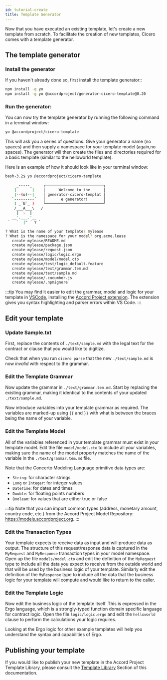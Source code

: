 ```yaml
---
id: tutorial-create
title: Template Generator
---
```


Now that you have executed an existing template, let's create a new template from scratch. To facilitate the creation of new templates, Cicero comes with a template generator.

## The template generator

### Install the generator

If you haven't already done so, first install the template generator::

```bash
npm install -g yo
npm install -g yo @accordproject/generator-cicero-template@0.20
```

### Run the generator:

You can now try the template generator by running the following command in a terminal window:
```bash
yo @accordproject/cicero-template
```
This will ask you a series of questions. Give your generator a name (no spaces) and then supply a namespace for your template model (again,no spaces). The generator will then create the files and directories required for a basic template (similar to the helloworld template).

Here is an example of how it should look like in your terminal window:
```bash
bash-3.2$ yo @accordproject/cicero-template 

     _-----_     ╭──────────────────────────╮
    |       |    │      Welcome to the      │
    |--(o)--|    │ generator-cicero-templat │
   `---------´   │       e generator!       │
    ( _´U`_ )    ╰──────────────────────────╯
    /___A___\   /
     |  ~  |     
   __'.___.'__   
 ´   `  |° ´ Y ` 

? What is the name of your template? mylease
? What is the namespace for your model? org.acme.lease
   create mylease/README.md
   create mylease/package.json
   create mylease/request.json
   create mylease/logic/logic.ergo
   create mylease/model/model.cto
   create mylease/test/logic_default.feature
   create mylease/text/grammar.tem.md
   create mylease/text/sample.md
   create mylease/.cucumber.js
   create mylease/.npmignore
```

:::tip
You may find it easier to edit the grammar, model and logic for your template in [VSCode](https://code.visualstudio.com/), installing the [Accord Project extension](https://marketplace.visualstudio.com/items?itemName=accordproject.cicero-vscode-extension). The extension gives you syntax highlighting and parser errors within VS Code.
:::

## Edit your template

### Update Sample.txt

First, replace the contents of `./text/sample.md` with the legal text for the contract or clause that you would like to digitize.

Check that when you run `cicero parse` that the new `./text/sample.md` is now _invalid_ with respect to the grammar.

### Edit the Template Grammar

Now update the grammar in `./text/grammar.tem.md`. Start by replacing the existing grammar, making it identical to the contents of your updated `./text/sample.md`.

Now introduce variables into your template grammar as required. The variables are marked-up using `{{` and `}}` with what is between the braces being the name of your variable.

### Edit the Template Model

All of the variables referenced in your template grammar must exist in your template model. Edit
the file `model/model.cto` to include all your variables, making sure the name of the model property matches the name of the variable in the `./text/grammar.tem.md` file.

Note that the Concerto Modeling Language primitive data types are:

- `String`: for character strings
- `Long` or `Integer`: for integer values
- `DateTime`: for dates and times
- `Double`: for floating points numbers
- `Boolean`: for values that are either true or false

:::tip
Note that you can import common types (address, monetary amount, country code, etc.) from the Accord Project Model Repository: https://models.accordproject.org.
:::

### Edit the Transaction Types

Your template expects to receive data as input and will produce data as output. The structure of
this request/response data is captured in the `MyRequest` and `MyResponse` transaction types in your model
namespace. Open up the file `models/model.cto` and edit the definition of the `MyRequest` type to
include all the data you expect to receive from the outside world and that will be used by the
business logic of your template. Similarly edit the definition of the `MyResponse` type to include
all the data that the business logic for your template will compute and would like to return to the
caller.

### Edit the Template Logic

Now edit the business logic of the template itself. This is expressed in the Ergo language, which is a strongly-typed function domain specific language for contract logic. Open the file `logic/logic.ergo`
and edit the `helloworld` clause to perform the calculations your logic requires.

Looking at the Ergo logic for other example templates will help you understand the syntax and capabilities of Ergo.

## Publishing your template

If you would like to publish your new template in the Accord Project Template Library, please consult the [Template Library](tutorial-library) Section of this documentation.


